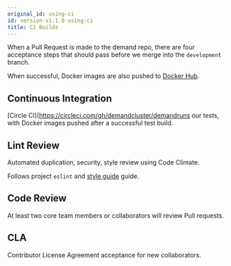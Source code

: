 ```yaml
---
original_id: using-ci
id: version-v1.1.0-using-ci
title: CI Builds
---
```

    
When a Pull Request is made to the demand repo, there are four acceptance steps that should pass before we merge into the `development` branch.

When successful, Docker images are also pushed to [Docker Hub](https://hub.docker.com/u/demandcluster/).

## Continuous Integration

\[Circle CI\](https://circleci.com/gh/demandcluster/demandruns our tests, with Docker images pushed after a successful test build.

## Lint Review

Automated duplication, security, style review using Code Climate.

Follows project `eslint` and [style guide](styleguide.md) guide.

## Code Review

At least two core team members or collaborators will review Pull requests.

## CLA

Contributor License Agreement acceptance for new collaborators.

